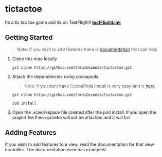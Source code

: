 # tictactoe
Its a tic tac toe game and its on TestFlight!!
[**testFlightLink**](https://testflight.apple.com/join/j9ZwgWuQ)

## Getting Started

> Note: If you wish to add features there is [documentation](https://firebase.google.com/docs) that can help 

1. Clone this repo locally
      
      ```
      git clone https://github.com/ChrisDizenzo/tictactoe.git
      ```
2. Attach the dependencies using cocoapods
      > Note: If you dont have CocoaPods install is very easy and is [here](https://cocoapods.org/) 

      ```
      git clone https://github.com/ChrisDizenzo/tictactoe.git
      ```
      ```
      pod install
      ```
3. Open the .xcworkspace file created after the pod install. If you open the project file then socketio will not be attached and it will fail

## Adding Features

If you wish to add features to a view, read the documentation for that view controller. The documentation even has examples!
